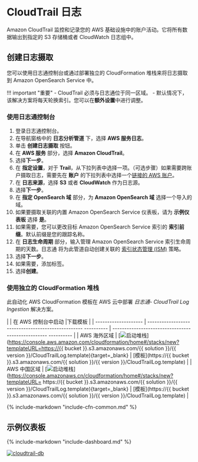 # CloudTrail 日志
Amazon CloudTrail 监控和记录您的 AWS 基础设施中的账户活动。它将所有数据输出到指定的 S3 存储桶或者 CloudWatch 日志组中。

## 创建日志摄取
您可以使用日志通控制台或通过部署独立的 CloudFormation 堆栈来将日志摄取到 Amazon OpenSearch Service 中。

!!! important "重要"
    - CloudTrail 必须与日志通位于同一区域。
    - 默认情况下，该解决方案将每天轮换索引。您可以在**额外设置**中进行调整。

### 使用日志通控制台
1. 登录日志通控制台。
2. 在导航窗格中的 **日志分析管道** 下，选择 **AWS 服务日志**。
3. 单击 **创建日志摄取** 按钮。
4. 在 **AWS 服务** 部分，选择 **Amazon CloudTrail**。
5. 选择**下一步**。
6. 在 **指定设置**，对于 **Trail**，从下拉列表中选择一项。（可选步骤）如果需要跨账户摄取日志，需要先在 **账户** 的下拉列表中选择一个[链接的 AWS 账户](../link-account/index.md)。
 7. 在 **日志来源**，选择 **S3** 或者 **CloudWatch** 作为日志源。
 8. 选择**下一步**。
 9. 在 **指定 OpenSearch 域** 部分，为 **Amazon OpenSearch 域** 选择一个导入的域。
 10. 如果要摄取关联的内置 Amazon OpenSearch Service 仪表板，请为 **示例仪表板** 选择 **是**。
 11. 如果需要，您可以更改目标 Amazon OpenSearch Service 索引的 **索引前缀**。默认前缀是您的跟踪名称。
 12. 在 **日志生命周期** 部分，输入管理 Amazon OpenSearch Service 索引生命周期的天数。日志通 将为此管道自动创建关联的 [索引状态管理 (ISM)](https://opensearch.org/docs/latest/im-plugin/ism/index/) 策略。
 13. 选择**下一步**。
 14. 如果需要，添加标签。
 15. 选择**创建**。

### 使用独立的 CloudFormation 堆栈
此自动化 AWS CloudFormation 模板在 AWS 云中部署 *日志通- CloudTrail Log Ingestion* 解决方案。

| | 在 AWS 控制台中启动 |下载模板 |
| -------------------- | -------------------------------------------------- ---------- | -------------------------------------------------- ---------- |
| AWS 海外区域 | [![启动堆栈](../../images/launch-stack.png)](https://console.aws.amazon.com/cloudformation/home#/stacks/new?templateURL=https://{{ bucket }}.s3.amazonaws.com/{{ solution }}/{{ version }}/CloudTrailLog.template){target=_blank} | [模板](https://{{ bucket }}.s3.amazonaws.com/{{ solution }}/{{ version }}/CloudTrailLog.template)  |
| AWS 中国区域 | [![启动堆栈](../../images/launch-stack.png)](https://console.amazonaws.cn/cloudformation/home#/stacks/new?templateURL= https://{{ bucket }}.s3.amazonaws.com/{{ solution }}/{{ version }}/CloudTrailLog.template){target=_blank} | [模板](https://{{ bucket }}.s3.amazonaws.com/{{ solution }}/{{ version }}/CloudTrailLog.template) |

{%
include-markdown "include-cfn-common.md"
%}

## 示例仪表板
{%
include-markdown "include-dashboard.md"
%}

[![cloudtrail-db]][cloudtrail-db]


[cloudtrail-db]: ../../images/dashboards/cloudtrail-db.png

